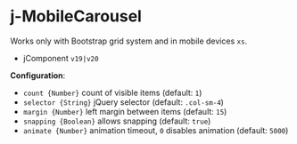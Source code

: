 # j-MobileCarousel

Works only with Bootstrap grid system and in mobile devices `xs`.

- jComponent `v19|v20`

__Configuration__:

- `count {Number}` count of visible items (default: `1`)
- `selector {String}` jQuery selector (default: `.col-sm-4`)
- `margin {Number}` left margin between items (default: `15`)
- `snapping {Boolean}` allows snapping (default: `true`)
- `animate {Number}` animation timeout, `0` disables animation (default: `5000`)